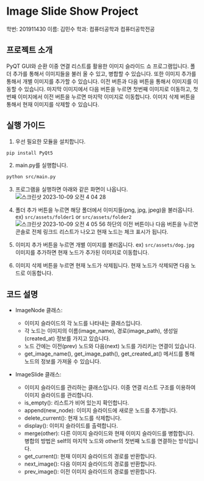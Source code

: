 # Image Slide Show Project

학번: 201911430
이름: 김민수
학과: 컴퓨터공학과 컴퓨터공학전공

## 프로젝트 소개

PyQT GUI와 순환 이중 연결 리스트를 활용한 이미지 슬라이드 쇼 프로그램입니다.
폴더 추가를 통해서 이미지들을 불러 올 수 있고, 병합할 수 있습니다.
또한 이미지 추가를 통해서 개별 이미지를 추가할 수 있습니다.
이전 버튼과 다음 버튼을 통해서 이미지를 이동할 수 있습니다. 마지막 이미지에서 다음 버튼을 누르면 첫번째 이미지로 이동하고, 첫번째 이미지에서 이전 버튼을 누르면 마지막 이미지로 이동합니다.
이미지 삭제 버튼을 통해서 현재 이미지를 삭제할 수 있습니다.

## 실행 가이드

1. 우선 필요한 모듈을 설치합니다.

```bash
pip install PyQt5
```

2. main.py를 실행합니다.

```bash
python src/main.py
```

3. 프로그램을 실행하면 아래와 같은 화면이 나옵니다.
   ![스크린샷 2023-10-09 오전 4 04 28](https://github.com/pknu-wap/wap-ui/assets/75781414/68413fe7-91ba-401c-aeee-b4431f86aa6c)

4. 폴더 추가 버튼을 누르면 해당 폴더에서 이미지들(png, jpg, jpeg)을 불러옵니다.
   ex) `src/assets/folder1` or `src/assets/folder2`
   ![스크린샷 2023-10-09 오전 4 05 56](https://github.com/pknu-wap/wap-ui/assets/75781414/281bcd48-e5f8-4821-a892-b8d891255920)
   하단의 이전 버튼이나 다음 버튼을 누르면 콘솔로 전체 링크드 리스트가 나오고 현재 노드는 체크 표시가 됩니다.

5. 이미지 추가 버튼을 누르면 개별 이미지를 불러옵니다. ex) `src/assets/dog.jpg`
   이미지를 추가하면 현재 노드가 추가된 이미지로 이동합니다.

6. 이미지 삭제 버튼을 누르면 현재 노드가 삭제됩니다.
   현재 노드가 삭제되면 다음 노드로 이동합니다.

## 코드 설명

- ImageNode 클래스:

  - 이미지 슬라이드의 각 노드를 나타내는 클래스입니다.
  - 각 노드는 이미지의 이름(image_name), 경로(image_path), 생성일(created_at) 정보를 가지고 있습니다.
  - 노드 간에는 이전(prev) 노드와 다음(next) 노드를 가리키는 연결이 있습니다.
  - get_image_name(), get_image_path(), get_created_at() 메서드를 통해 노드의 정보를 가져올 수 있습니다.

- ImageSlide 클래스:

  - 이미지 슬라이드를 관리하는 클래스입니다. 이중 연결 리스트 구조를 이용하여 이미지 슬라이드를 관리합니다.
  - is_empty(): 리스트가 비어 있는지 확인합니다.
  - append(new_node): 이미지 슬라이드에 새로운 노드를 추가합니다.
  - delete_current(): 현재 노드를 삭제합니다.
  - display(): 이미지 슬라이드를 출력합니다.
  - merge(other): 다른 이미지 슬라이드와 현재 이미지 슬라이드를 병합합니다. 병합의 방법은 self의 마지막 노드와 other의 첫번째 노드를 연결하는 방식입니다.
  - get_current(): 현재 이미지 슬라이드의 경로를 반환합니다.
  - next_image(): 다음 이미지 슬라이드의 경로를 반환합니다.
  - prev_image(): 이전 이미지 슬라이드의 경로를 반환합니다.
